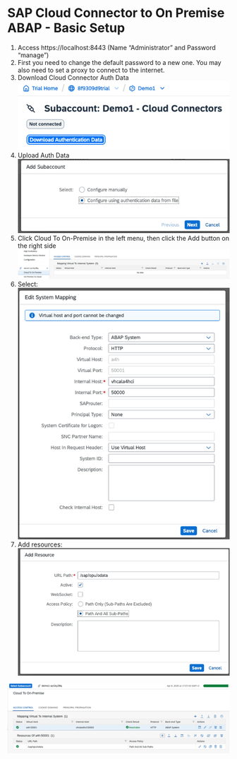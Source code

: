 # SAP Cloud Connector to On Premise ABAP - Basic Setup

1. Access https://localhost:8443 (Name “Administrator” and Password “manage”)
2. First you need to change the default password to a new one. You may also need to set a proxy to connect to the internet.
3. Download Cloud Connector Auth Data
![Download Auth Data](./images/scc-auth-data.png)
4. Upload Auth Data
![upload-auth-data](./images/add-sa.png)
5. Click Cloud To On-Premise in the left menu, then click the Add button on the right side
![cloud-to-op](./images/cloud-to-opabap.png)
6. Select:
![basic-config](./images/basic-config.png)
7. Add resources: 
![add-resources](./images/resources.png)



![basic-config-done](./images/basic-config-done.png)